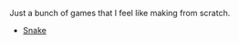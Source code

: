 Just a bunch of games that I feel like making from scratch.

 - [Snake](https://12944qwerty.github.io/arcade/snake)